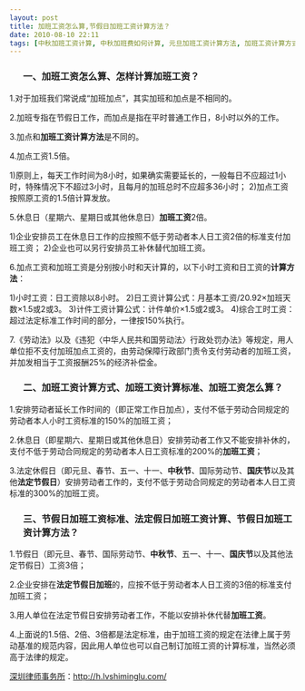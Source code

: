 ```yaml
---
layout: post
title: 加班工资怎么算,节假日加班工资计算方法？
date: 2010-08-10 22:11
tags: [中秋加班工资计算, 中秋加班费如何计算, 元旦加班工资计算方法, 加班工资计算方式公式, 加班工资计算标准, 国庆加班工资如何计算, 国庆加班费如何计算, 工资, 怎样计算加班工资, 春节加班工资怎么算, 法定假日加班工资计算, 深圳劳动法律师网, 节假日加班工资标准]
---
```

<ol>
<h3>一、加班工资怎么算、怎样计算加班工资？</h3>
</ol>
1.对于加班我们常说成“加班加点”，其实加班和加点是不相同的。

2.加班专指在节假日工作，而加点是指在平时普通工作日，8小时以外的工作。

3.加点和<strong>加班工资计算方法</strong>是不同的。

4.加点工资1.5倍。

1)原则上，每天工作时间为8小时，如果确实需要延长的，一般每日不应超过1小时，特殊情况下不超过3小时，且每月的加班总时不应超多36小时；
2)加点工资按照原工资的1.5倍计算发放。

5.休息日（星期六、星期日或其他休息日）<strong>加班工资</strong>2倍。

1)企业安排员工在休息日工作的应按照不低于劳动者本人日工资2倍的标准支付加班工资；
2)企业也可以另行安排员工补休替代加班工资。

6.加点工资和加班工资是分别按小时和天计算的，以下小时工资和日工资的<strong>计算方法</strong>：

1)小时工资：日工资除以8小时。
2)日工资计算公式：月基本工资/20.92×加班天数×1.5或2或3。
3)计件工资计算公式：计件单价×1.5或2或3。
4)综合工时工资：超过法定标准工作时间的部分，一律按150%执行。

7.《劳动法》以及《违犯〈中华人民共和国劳动法〉行政处罚办法》等规定，用人单位拒不支付加班加点工资的，由劳动保障行政部门责令支付劳动者的加班工资，并加发相当于工资报酬25%的经济补偿金。
<ol>
<h3>二、加班工资计算方式、加班工资计算标准、加班工资怎么算？</h3>
</ol>
1.安排劳动者延长工作时间的（即正常工作日加点），支付不低于劳动合同规定的劳动者本人小时工资标准的150%的加班工资；

2.休息日（即星期六、星期日或其他休息日）安排劳动者工作又不能安排补休的，支付不低于劳动合同规定的劳动者本人日工资标准的200%的<strong>加班工资</strong>；

3.法定休假日（即元旦、春节、五一、十一、<strong>中秋节</strong>、国际劳动节、<strong>国庆节</strong>以及其他<strong>法定节假日</strong>）安排劳动者工作的，支付不低于劳动合同规定的劳动者本人日工资标准的300%的加班工资。
<ol>
<h3>三、节假日加班工资标准、法定假日加班工资计算、节假日加班工资计算方法？</h3>
</ol>
1.节假日（即元旦、春节、国际劳动节、<strong>中秋节</strong>、五一、十一、<strong>国庆节</strong>以及其他法定节假日）工资3倍；

2.企业安排在<strong>法定节假日加班</strong>的，应按不低于劳动者本人日工资的3倍的标准支付加班工资；

3.用人单位在法定节假日安排劳动者工作，不能以安排补休代替<strong>加班工资</strong>。

4.上面说的1.5倍、2倍、3倍都是法定标准，由于加班工资的规定在法律上属于劳动基准的规范内容，因此用人单位也可以自己制订加班工资的计算标准，当然必须高于法律的规定。

<a href="http://h.lvshiminglu.com/">深圳律师事务所</a>：<a href="http://h.lvshiminglu.com/">http://h.lvshiminglu.com/</a>


